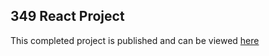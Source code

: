 ## 349 React Project
This completed project is published and can be viewed [here](http://349.gonecoding.io/)
